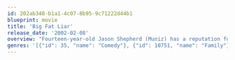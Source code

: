 ```yaml
---
id: 202ab348-b1a1-4c07-8b95-9c71222d44b1
blueprint: movie
title: 'Big Fat Liar'
release_date: '2002-02-08'
overview: "Fourteen-year-old Jason Shepherd (Muniz) has a reputation for stretching the truth. So, when big-time Hollywood producer Marty Wolf (Paul Giamatti) steals his class paper and turns it into a smash movie, no one believes Jason's latest tall tale! On a cross-country adventure to set the record straight, Jason and best friend Kaylee (Bynes) devise a high-tech plan to squeeze the truth out of Wolf."
genres: '[{"id": 35, "name": "Comedy"}, {"id": 10751, "name": "Family"}]'
---
```

